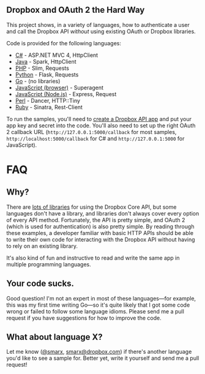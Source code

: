 Dropbox and OAuth 2 the Hard Way
--------------------------------

This project shows, in a variety of languages, how to authenticate a user and call the Dropbox API *without* using existing OAuth or Dropbox libraries.

Code is provided for the following languages:

* [C#](C#) - ASP.NET MVC 4, HttpClient
* [Java](Java) - Spark, HttpClient
* [PHP](PHP) - Slim, Requests
* [Python](Python) - Flask, Requests
* [Go](Go) - (no libraries)
* [JavaScript (browser)](JavaScript) - Superagent
* [JavaScript (Node.js)](Node.js) - Express, Request
* [Perl](Perl) - Dancer, HTTP::Tiny
* [Ruby](Ruby) - Sinatra, Rest-Client

To run the samples, you'll need to [create a Dropbox API app](https://www.dropbox.com/developers/apps) and put your app key and secret into the code. You'll also need to set up the right OAuth 2 callback URL (`http://127.0.0.1:5000/callback` for most samples, `http://localhost:5000/callback` for C# and `http://127.0.0.1:5000` for JavaScript).

FAQ
===

Why?
----

There are [lots of libraries](https://www.dropbox.com/developers/core) for using the Dropbox Core API, but some languages don't have a library, and libraries don't always cover every option of every API method. Fortunately, the API is pretty simple, and OAuth 2 (which is used for authentication) is also pretty simple. By reading through these examples, a developer familiar with basic HTTP APIs should be able to write their own code for interacting with the Dropbox API without having to rely on an existing library.

It's also kind of fun and instructive to read and write the same app in multiple programming languages.

Your code sucks.
----------------
Good question! I'm not an expert in most of these languages&mdash;for example, this was my first time writing Go&mdash;so it's quite likely that I got some code wrong or failed to follow some language idioms. Please send me a pull request if you have suggestions for how to improve the code.

What about language X?
----------------------

Let me know ([@smarx](https://twitter.com/smarx), [smarx@dropbox.com](mailto:smarx@dropbox.com)) if there's another language you'd like to see a sample for. Better yet, write it yourself and send me a pull request!
